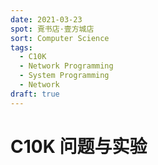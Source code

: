 ```yaml
---
date: 2021-03-23
spot: 覔书店·壹方城店
sort: Computer Science
tags:
  - C10K
  - Network Programming
  - System Programming
  - Network
draft: true
---
```


# C10K 问题与实验
